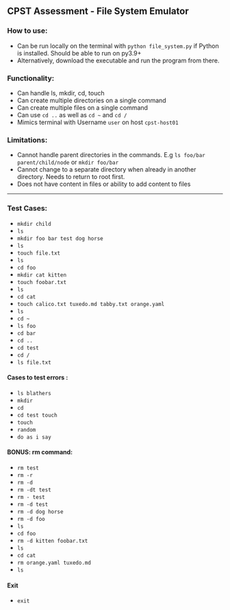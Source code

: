 ## CPST Assessment - File System Emulator

### How to use:
- Can be run locally on the terminal with `python file_system.py` if Python is installed. Should be able to run on py3.9+
- Alternatively, download the executable and run the program from there.

### Functionality:
- Can handle ls, mkdir, cd, touch
- Can create multiple directories on a single command
- Can create multiple files on a single command
- Can use `cd ..` as well as `cd ~` and `cd /`
- Mimics terminal with Username `user` on host `cpst-host01`

### Limitations:
- Cannot handle parent directories in the commands. E.g `ls foo/bar parent/child/node` or `mkdir foo/bar`
- Cannot change to a separate directory when already in another directory. Needs to return to root first.
- Does not have content in files or ability to add content to files

-----

 ### Test Cases:
- `mkdir child`
- `ls`
- `mkdir foo bar test dog horse`
- `ls`
- `touch file.txt`
- `ls`
- `cd foo`
- `mkdir cat kitten`
- `touch foobar.txt`
- `ls`
- `cd cat`
- `touch calico.txt tuxedo.md tabby.txt orange.yaml`
- `ls`
- `cd ~`
- `ls foo`
- `cd bar`
- `cd ..`
- `cd test`
- `cd /`
- `ls file.txt`

#### Cases to test errors :
- `ls blathers`
- `mkdir`
- `cd`
- `cd test touch`
- `touch`
- `random`
- `do as i say`

#### BONUS: rm command:
- `rm test`
- `rm -r`
- `rm -d`
- `rm -dt test`
- `rm - test`
- `rm -d test`
- `rm -d dog horse`
- `rm -d foo`
- `ls`
- `cd foo`
- `rm -d kitten foobar.txt`
- `ls`
- `cd cat`
- `rm orange.yaml tuxedo.md`
- `ls`

#### Exit
 - `exit`
